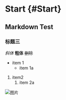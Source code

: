 # Start {#Start}
## Markdown Test
### 标题三
*斜体*
**粗体**
~~删除~~
* item 1
    * item 1a
1. item2
    1. item 2a

![图片](https://avatars0.githubusercontent.com/u/23116409?s=460&v=4)
